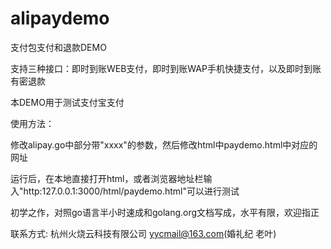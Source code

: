 alipaydemo
==========

支付包支付和退款DEMO  

支持三种接口：即时到账WEB支付，即时到账WAP手机快捷支付，以及即时到账有密退款

    
本DEMO用于测试支付宝支付  


使用方法：  

修改alipay.go中部分带"xxxx"的参数，然后修改html中paydemo.html中对应的网址  

运行后，在本地直接打开html，或者浏览器地址栏输入"http:127.0.0.1:3000/html/paydemo.html"可以进行测试  

初学之作，对照go语言半小时速成和golang.org文档写成，水平有限，欢迎指正  

联系方式: 杭州火烧云科技有限公司 yycmail@163.com(婚礼纪 老叶)
